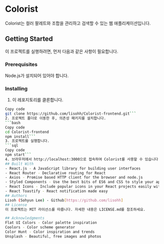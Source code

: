 # Colorist
Colorist는 컬러 팔레트와 조합을 관리하고 검색할 수 있는 웹 애플리케이션입니다.

## Getting Started
이 프로젝트를 실행하려면, 먼저 다음과 같은 사항이 필요합니다.

### Prerequisites
Node.js가 설치되어 있어야 합니다.
### Installing
1. 이 레포지토리를 클론합니다.
```bash
Copy code
git clone https://github.com/lisohh/Colorist-frontend.git```
2. 프로젝트 폴더로 이동한 후, 의존성 패키지를 설치합니다.
```bash
Copy code
cd Colorist-frontend
npm install```
3. 프로젝트를 실행합니다.
```sql
Copy code
npm start```
4. 브라우저에서 http://localhost:3000으로 접속하여 Colorist를 사용할 수 있습니다.
## Built With
- React.js - A JavaScript library for building user interfaces
- React Router - Declarative routing for React
- Axios - Promise based HTTP client for the browser and node.js
- Styled Components - Use the best bits of ES6 and CSS to style your apps without stress
- React Icons - Include popular icons in your React projects easily with react-icons
- React Toastify - React notification made easy
## Authors
Lisoh (Sohyun Lee) - Github[https://github.com/lisohh]
## License
이 프로젝트는 MIT 라이선스를 따릅니다. 자세한 내용은 LICENSE.md를 참조하세요.

## Acknowledgments
Flat UI Colors - Color palette inspiration
Coolors - Color scheme generator
Color Hunt - Color inspiration and trends
Unsplash - Beautiful, free images and photos
